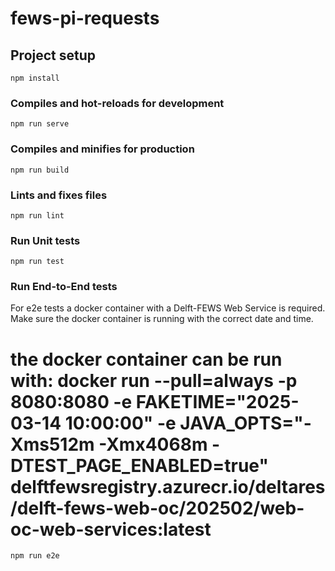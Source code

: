 # fews-pi-requests

## Project setup
```
npm install
```

### Compiles and hot-reloads for development
```
npm run serve
```

### Compiles and minifies for production
```
npm run build
```

### Lints and fixes files
```
npm run lint
```

### Run Unit tests
```
npm run test
```

### Run End-to-End tests
For e2e tests a docker container with a Delft-FEWS Web Service is required.
Make sure the docker container is running with the correct date and time.

# the docker container can be run with: docker run --pull=always -p 8080:8080 -e FAKETIME="2025-03-14 10:00:00" -e JAVA_OPTS="-Xms512m -Xmx4068m -DTEST_PAGE_ENABLED=true"  delftfewsregistry.azurecr.io/deltares/delft-fews-web-oc/202502/web-oc-web-services:latest

```
npm run e2e
```

